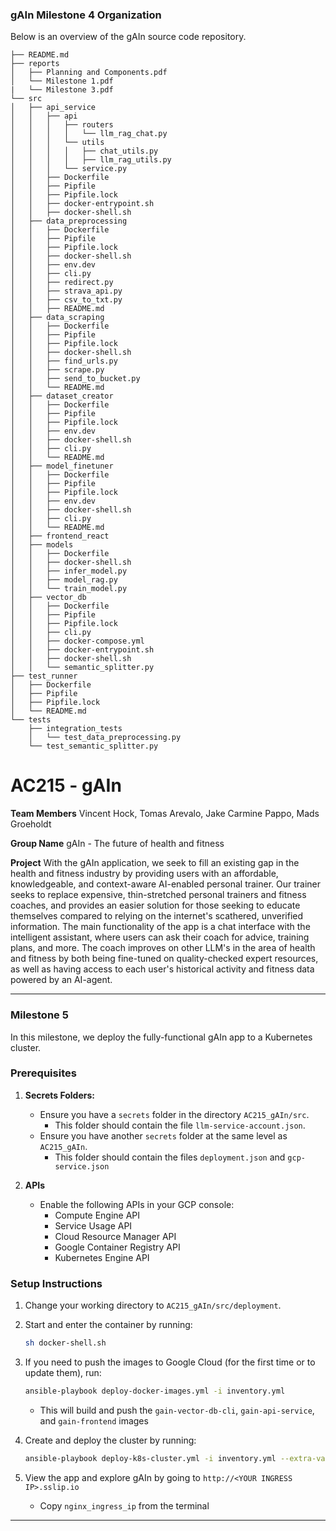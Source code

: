 ### gAIn Milestone 4 Organization

Below is an overview of the gAIn source code repository.

```
├── README.md
├── reports
│   ├── Planning and Components.pdf
│   └── Milestone 1.pdf
|   └── Milestone 3.pdf
└── src
│   ├── api_service
│   │   ├── api
│   │   │   ├── routers
│   │   │   │   └── llm_rag_chat.py
│   │   │   └── utils
│   │   │   │   ├── chat_utils.py
│   │   │   │   ├── llm_rag_utils.py
│   │   │   └── service.py
│   │   ├── Dockerfile
│   │   ├── Pipfile
│   │   ├── Pipfile.lock
│   │   ├── docker-entrypoint.sh
│   │   ├── docker-shell.sh
│   ├── data_preprocessing
│   │   ├── Dockerfile
│   │   ├── Pipfile
│   │   ├── Pipfile.lock
│   │   ├── docker-shell.sh
│   │   ├── env.dev
│   │   ├── cli.py
│   │   ├── redirect.py
│   │   ├── strava_api.py
│   │   ├── csv_to_txt.py
│   │   ├── README.md
│   ├── data_scraping
│   │   ├── Dockerfile
│   │   ├── Pipfile
│   │   ├── Pipfile.lock
│   │   ├── docker-shell.sh
│   │   ├── find_urls.py
│   │   ├── scrape.py
│   │   ├── send_to_bucket.py
│   │   └── README.md
│   ├── dataset_creator
│   │   ├── Dockerfile
│   │   ├── Pipfile
│   │   ├── Pipfile.lock
│   │   ├── env.dev
│   │   ├── docker-shell.sh
│   │   ├── cli.py
│   │   └── README.md
│   ├── model_finetuner
│   │   ├── Dockerfile
│   │   ├── Pipfile
│   │   ├── Pipfile.lock
│   │   ├── env.dev
│   │   ├── docker-shell.sh
│   │   ├── cli.py
│   │   └── README.md
│   ├── frontend_react
│   ├── models
│   │   ├── Dockerfile
│   │   ├── docker-shell.sh
│   │   ├── infer_model.py
│   │   ├── model_rag.py
│   │   └── train_model.py
│   ├── vector_db
│   │   ├── Dockerfile
│   │   ├── Pipfile
│   │   ├── Pipfile.lock
│   │   ├── cli.py
│   │   ├── docker-compose.yml
│   │   ├── docker-entrypoint.sh
│   │   ├── docker-shell.sh
│   │   └── semantic_splitter.py
├── test_runner
│   ├── Dockerfile
│   ├── Pipfile
│   ├── Pipfile.lock
│   └── README.md
└── tests
    ├── integration_tests
    │   └── test_data_preprocessing.py
    └── test_semantic_splitter.py
```

# AC215 - gAIn

**Team Members**
Vincent Hock, Tomas Arevalo, Jake Carmine Pappo, Mads Groeholdt

**Group Name**
gAIn - The future of health and fitness

**Project**
With the gAIn application, we seek to fill an existing gap in the health and fitness industry by providing users with an affordable, knowledgeable, and context-aware AI-enabled personal trainer. Our trainer seeks to replace expensive, thin-stretched personal trainers and fitness coaches, and provides an easier solution for those seeking to educate themselves compared to relying on the internet's scathered, unverified information. The main functionality of the app is a chat interface with the intelligent assistant, where users can ask their coach for advice, training plans, and more. The coach improves on other LLM's in the area of health and fitness by both being fine-tuned on quality-checked expert resources, as well as having access to each user's historical activity and fitness data powered by an AI-agent.

---

### Milestone 5
In this milestone, we deploy the fully-functional gAIn app to a Kubernetes cluster.

### Prerequisites

1. **Secrets Folders:**
   - Ensure you have a `secrets` folder in the directory `AC215_gAIn/src`.
       - This folder should contain the file `llm-service-account.json`.
   - Ensure you have another `secrets` folder at the same level as `AC215_gAIn`.
       - This folder should contain the files `deployment.json` and `gcp-service.json`

2. **APIs**
   - Enable the following APIs in your GCP console:
       - Compute Engine API
       - Service Usage API
       - Cloud Resource Manager API
       - Google Container Registry API
       - Kubernetes Engine API

### Setup Instructions

1. Change your working directory to `AC215_gAIn/src/deployment`.

2. Start and enter the container by running:
   ```bash
   sh docker-shell.sh
   ```

3. If you need to push the images to Google Cloud (for the first time or to update them), run:
   ```bash
   ansible-playbook deploy-docker-images.yml -i inventory.yml
   ```
   - This will build and push the `gain-vector-db-cli`, `gain-api-service`, and `gain-frontend` images

4. Create and deploy the cluster by running:
   ```bash
   ansible-playbook deploy-k8s-cluster.yml -i inventory.yml --extra-vars cluster_state=present
   ```

5. View the app and explore gAIn by going to `http://<YOUR INGRESS IP>.sslip.io`
   - Copy `nginx_ingress_ip` from the terminal

---
